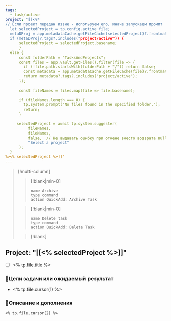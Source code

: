 ```yaml
---
tags:
  - task/active
project: "[[<%*
// Если проект передан извне - используем его, иначе запускаем промпт
  let selectedProject = tp.config.active_file;
  metaDProj = app.metadataCache.getFileCache(selectedProject)?.frontmatter;
  if (metaDProj?.tags?.includes("project/active")) {
	  selectedProject = selectedProject.basename;
	  }
  else {
	  const folderPath = "TasksAndProjects";
	  const files = app.vault.getFiles().filter(file => {
	    if (!file.path.startsWith(folderPath + "/")) return false;
	    const metadata = app.metadataCache.getFileCache(file)?.frontmatter;
	    return metadata?.tags?.includes("project/active");
	  });
	  
	  const fileNames = files.map(file => file.basename);
	
	  if (fileNames.length === 0) {
	    tp.system.prompt("No files found in the specified folder.");
		return;
	  }
	
	 selectedProject = await tp.system.suggester(
		  fileNames,
		  fileNames,
		  false,  // Не выдавать ошибку при отмене вместо возврата null
		  "Select a project"
	  );
  }
%><% selectedProject %>]]"
---
```


>[!multi-column]
>>[!blank|min-0]
>>```button
>>name Archive
>>type command
>>action QuickAdd: Archive Task
>>```
>
>>[!blank|min-0]
>>```button
>>name Delete task
>>type command
>>action QuickAdd: Delete Task
>>```
>
>>[!blank]
>>
## Project: "[[<% selectedProject %>]]"

- [ ] <% tp.file.title %>
### 🎯Цели задачи или ожидаемый результат
- <% tp.file.cursor(1) %>
### 📝Описание и дополнения
	<% tp.file.cursor(2) %>

